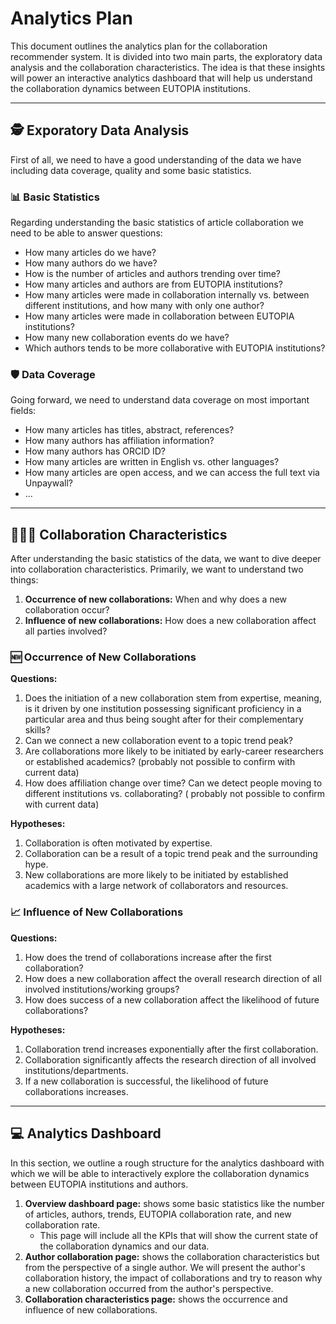 # Analytics Plan

This document outlines the analytics plan for the collaboration recommender system. It is divided into two main parts,
the exploratory data analysis and the collaboration characteristics.
The idea is that these insights will power an interactive analytics dashboard that will help us understand the
collaboration dynamics between EUTOPIA institutions.

<hr/>

## :detective: Exporatory Data Analysis

First of all, we need to have a good understanding of the data we have including data coverage, quality and some basic
statistics.

### :bar_chart: Basic Statistics

Regarding understanding the basic statistics of article collaboration we need to be able to answer questions:

- How many articles do we have?
- How many authors do we have?
- How is the number of articles and authors trending over time?
- How many articles and authors are from EUTOPIA institutions?
- How many articles were made in collaboration internally vs. between different institutions, and how many with only one
  author?
- How many articles were made in collaboration between EUTOPIA institutions?
- How many new collaboration events do we have?
- Which authors tends to be more collaborative with EUTOPIA institutions?

### :shield: Data Coverage

Going forward, we need to understand data coverage on most important fields:

- How many articles has titles, abstract, references?
- How many authors has affiliation information?
- How many authors has ORCID ID?
- How many articles are written in English vs. other languages?
- How many articles are open access, and we can access the full text via Unpaywall?
- ...

<hr/>

## :people_holding_hands: Collaboration Characteristics

After understanding the basic statistics of the data, we want to dive deeper into collaboration characteristics.
Primarily, we want to understand two things:

1. **Occurrence of new collaborations:** When and why does a new collaboration occur?
2. **Influence of new collaborations:** How does a new collaboration affect all parties involved?

### :new: Occurrence of New Collaborations

**Questions:**

1. Does the initiation of a new collaboration stem from expertise, meaning, is it driven by one institution possessing
   significant proficiency in a particular area and thus being sought after for their complementary skills?
2. Can we connect a new collaboration event to a topic trend peak?
3. Are collaborations more likely to be initiated by early-career researchers or established academics? (probably not
   possible to confirm with current data)
2. How does affiliation change over time? Can we detect people moving to different institutions vs. collaborating? (
   probably not possible to confirm with current data)

**Hypotheses:**

1. Collaboration is often motivated by expertise.
2. Collaboration can be a result of a topic trend peak and the surrounding hype.
3. New collaborations are more likely to be initiated by established academics with a large network of collaborators and
   resources.

### :chart_with_upwards_trend: Influence of New Collaborations

**Questions:**

1. How does the trend of collaborations increase after the first collaboration?
2. How does a new collaboration affect the overall research direction of all involved institutions/working groups?
3. How does success of a new collaboration affect the likelihood of future collaborations?

**Hypotheses:**

1. Collaboration trend increases exponentially after the first collaboration.
2. Collaboration significantly affects the research direction of all involved institutions/departments.
3. If a new collaboration is successful, the likelihood of future collaborations increases.

<hr/>

## :computer: Analytics Dashboard

In this section, we outline a rough structure for the analytics dashboard with which we will be able to interactively
explore the collaboration dynamics between EUTOPIA institutions and authors.

1. **Overview dashboard page:** shows some basic statistics like the number of articles, authors, trends, EUTOPIA
   collaboration rate, and new collaboration rate.
    - This page will include all the KPIs that will show the current state of the collaboration dynamics and our data.
2. **Author collaboration page:** shows the collaboration characteristics but from the perspective of a single author.
   We will present the author's collaboration history, the impact of collaborations and try to reason why a new
   collaboration occurred from the author's perspective.
3. **Collaboration characteristics page:** shows the occurrence and influence of new collaborations.
